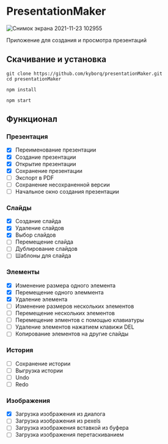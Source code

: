 # PresentationMaker

![Снимок экрана 2021-11-23 102955](https://user-images.githubusercontent.com/52314985/142985297-6db86cb9-aedb-47ae-97d0-0efdd0fa4d72.png)

Приложение для создания и просмотра презентаций

## Скачивание и установка 

```
git clone https://github.com/kyborq/presentationMaker.git
cd presentationMaker

npm install

npm start
```
## Функционал

### Презентация

- [x] Переименование презентации
- [x] Создание презентации
- [x] Открытие презентации
- [x] Сохранение презентации
- [ ] Экспорт в PDF
- [ ] Сохранение несохраненной версии
- [ ] Начальное окно создания презентации

### Слайды

- [x] Создание слайда
- [x] Удаление слайдов
- [x] Выбор слайдов
- [ ] Перемещение слайда
- [ ] Дублирование слайдов
- [ ] Шаблоны для слайда

### Элементы
- [x] Изменение размера одного элемента
- [x] Перемещение одного элеммента
- [x] Удаление элемента
- [ ] Изменение размеров нескольких элементов
- [ ] Перемещение нескольких элементов
- [ ] Перемещение элментов с помощью клавиатуры
- [ ] Удаление элементов нажатием клавижи DEL
- [ ] Копирование элементов на другие слайды

### История
- [ ] Сохранение истории
- [ ] Выгрузка истории
- [ ] Undo
- [ ] Redo

### Изображения
- [x] Загрузка изображения из диалога
- [ ] Загрузка изображения из pexels
- [ ] Загрузка изображения вставкой из буфера
- [ ] Загрузка изображения перетаскиванием
